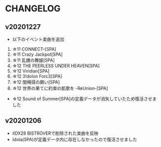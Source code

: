 # CHANGELOG

## v20201227

- 以下のイベント楽曲を追加

1. ☆11 CONNECT-[SPA]
2. ☆11 Crazy Jackpot[SPA]
3. ☆11 乱膳の舞姫[SPA]
4. ☆12 THE PEERLESS UNDER HEAVEN[SPA]
5. ☆12 Viridian[SPA]
6. ☆12 3!dolon Forc3[SPA]
7. ☆12 閠槞彁の願い[SPA]
8. ☆12 世界の果てに約束の凱歌を -ReUnion-[SPA]

- ☆12 Sound of Summer[SPA]の定義データが消失していたため復活させました

## v20201206
- IIDX28 BISTROVERで削除された楽曲を反映
- Idola(SPA)が定義データ内に存在しなかったので復活させました
